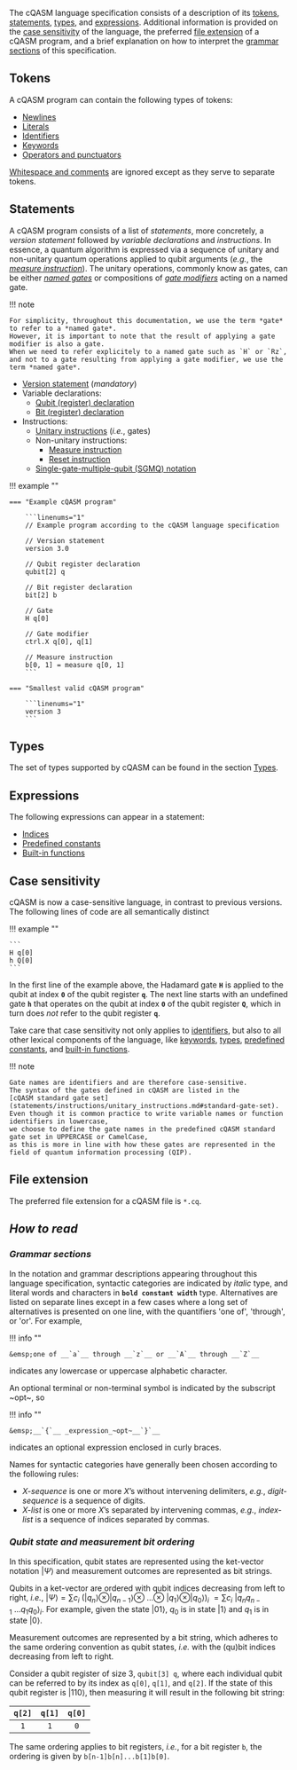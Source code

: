 The cQASM language specification consists of a description of its [tokens](general_overview.md#tokens),
[statements](general_overview.md#statements), [types](general_overview.md#types), and
[expressions](general_overview.md#expressions).
Additional information is provided on the [case sensitivity](general_overview.md#case-sensitivity) of the language,
the preferred [file extension](general_overview.md#file-extension) of a cQASM program,
and a brief explanation on how to interpret the [grammar sections](general_overview.md#grammar-sections)
of this specification.

## Tokens

A cQASM program can contain the following types of tokens:

- [Newlines](tokens/newlines.md)
- [Literals](tokens/literals.md)
- [Identifiers](tokens/identifiers.md)
- [Keywords](tokens/keywords.md)
- [Operators and punctuators](tokens/operators_and_punctuators.md)  

[Whitespace and comments](tokens/whitespace_and_comments.md) are ignored except as they serve to separate tokens.

## Statements

A cQASM program consists of a list of *statements*, more concretely,
a *version statement* followed by *variable declarations* and *instructions*. 
In essence, a quantum algorithm is expressed via a sequence of unitary and non-unitary quantum operations
applied to qubit arguments
(_e.g._, the [*measure instruction*](statements/instructions/non_unitary_instructions/measure_instruction.md)).
The unitary operations, commonly know as gates, can be either
[*named gates*](statements/instructions/unitary_instructions.md#named-gates) or compositions of
[*gate modifiers*](statements/instructions/unitary_instructions.md#gate-modifiers) acting on a named gate.

!!! note

    For simplicity, throughout this documentation, we use the term *gate* to refer to a *named gate*.
    However, it is important to note that the result of applying a gate modifier is also a gate.
    When we need to refer explicitely to a named gate such as `H` or `Rz`,
    and not to a gate resulting from applying a gate modifier, we use the term *named gate*.

- [Version statement](statements/version_statement.md) (_mandatory_)
- Variable declarations:
    - [Qubit (register) declaration](statements/variable_declarations/qubit_register_declaration.md)
    - [Bit (register) declaration](statements/variable_declarations/bit_register_declaration.md)
- Instructions:
    - [Unitary instructions](statements/instructions/unitary_instructions.md) (_i.e._, gates)
    - Non-unitary instructions:
        - [Measure instruction](statements/instructions/non_unitary_instructions/measure_instruction.md)
        - [Reset instruction](statements/instructions/non_unitary_instructions/reset_instruction.md)
   - [Single-gate-multiple-qubit (SGMQ) notation](statements/instructions/single-gate-multiple-qubit-notation.md)

!!! example ""

    === "Example cQASM program"

        ```linenums="1"
        // Example program according to the cQASM language specification
        
        // Version statement
        version 3.0
        
        // Qubit register declaration
        qubit[2] q

        // Bit register declaration
        bit[2] b
        
        // Gate
        H q[0]

        // Gate modifier
        ctrl.X q[0], q[1]
        
        // Measure instruction
        b[0, 1] = measure q[0, 1]
        ```

    === "Smallest valid cQASM program"

        ```linenums="1"
        version 3
        ```

## Types

The set of types supported by cQASM can be found in the section [Types](types.md). 

## Expressions

The following expressions can appear in a statement:

- [Indices](expressions/indices.md)
- [Predefined constants](expressions/predefined_constants.md)
- [Built-in functions](expressions/builtin_functions.md)

## Case sensitivity

cQASM is now a case-sensitive language, in contrast to previous versions. 
The following lines of code are all semantically distinct

!!! example ""

    ```
    H q[0]
    h Q[0]
    ```

In the first line of the example above,
the Hadamard gate **`H`** is applied to the qubit at index **`0`** of the qubit register **`q`**.
The next line starts with an undefined gate **`h`** 
that operates on the qubit at index **`0`** of the qubit register **`Q`**,
which in turn does _not_ refer to the qubit register **`q`**.

Take care that case sensitivity not only applies to [identifiers](tokens/identifiers.md),
but also to all other lexical components of the language,
like [keywords](tokens/keywords.md), [types](types.md),
[predefined constants](expressions/predefined_constants.md),
and [built-in functions](expressions/builtin_functions.md).

!!! note

    Gate names are identifiers and are therefore case-sensitive.
    The syntax of the gates defined in cQASM are listed in the
    [cQASM standard gate set](statements/instructions/unitary_instructions.md#standard-gate-set).
    Even though it is common practice to write variable names or function identifiers in lowercase,
    we choose to define the gate names in the predefined cQASM standard gate set in UPPERCASE or CamelCase,
    as this is more in line with how these gates are represented in the field of quantum information processing (QIP). 

## File extension

The preferred file extension for a cQASM file is `*.cq`.

## *How to read*

### *Grammar sections*

In the notation and grammar descriptions appearing throughout this language specification, 
syntactic categories are indicated by _italic_ type,
and literal words and characters in __`bold constant width`__ type.
Alternatives are listed on separate lines except in a few cases
where a long set of alternatives is presented on one line, with the quantifiers 'one of', 'through', or 'or'.
For example,

!!! info ""

    &emsp;one of __`a`__ through __`z`__ or __`A`__ through __`Z`__

indicates any lowercase or uppercase alphabetic character.

An optional terminal or non-terminal symbol is indicated by the subscript ~opt~, so

!!! info ""

    &emsp;__`{`__ _expression_~opt~__`}`__

indicates an optional expression enclosed in curly braces.

Names for syntactic categories have generally been chosen according to the following rules:

- _X-sequence_ is one or more _X_’s without intervening delimiters, _e.g._, _digit-sequence_ is a sequence of digits.
- _X-list_ is one or more _X_’s separated by intervening commas, _e.g._, _index-list_ is a sequence of 
indices separated by commas.

### *Qubit state and measurement bit ordering*

In this specification, qubit states are represented using the ket-vector notation $|\Psi\rangle$
and measurement outcomes are represented as bit strings.

Qubits in a ket-vector are ordered with qubit indices decreasing from left to right, _i.e._,
$|\Psi\rangle = \sum c_i~(|q_n\rangle\otimes |q_{n-1}\rangle\otimes~...\otimes~|q_1\rangle\otimes |q_0\rangle)_i$
$=\sum c_i~|q_nq_{n-1}~...q_1q_0\rangle_i$.
For example, given the state $|01\rangle$, $q_0$ is in state $|1\rangle$
and $q_1$ is in state $|0\rangle$. 

Measurement outcomes are represented by a bit string,
which adheres to the same ordering convention as qubit states,
_i.e._ with the (qu)bit indices decreasing from left to right.    

Consider a qubit register of size 3, `qubit[3] q`,
where each individual qubit can be referred to by its index as `q[0]`, `q[1]`, and `q[2]`.
If the state of this qubit register is $|110\rangle$,
then measuring it will result in the following bit string:

| `q[2]` | `q[1]` | `q[0]` |
|:------:|:------:|:------:|
|  `1`   |  `1`   |  `0`   |

The same ordering applies to bit registers, _i.e._, for a bit register `b`,
the ordering is given by `b[n-1]b[n]...b[1]b[0]`.
